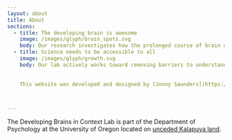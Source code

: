 ```yaml
---
layout: about
title: About
sections:
  - title: The developing brain is awesome
    image: /images/glyph/brain_spots.svg
    body: Our research investigates how the prolonged course of brain development allows humans to learn how to navigate our complex social environment. We approach our research from a life course history perspective and endeavour to co-create our projects with members of the population we study. [Read this primer outlining how the adolescent brain is awesome.](https://kids.frontiersin.org/article/10.3389/frym.2020.00075).
  - title: Science needs to be accessible to all 
    image: /images/glyph/growth.svg
    body: Our lab actively works toward removing barriers to understanding, accessing, and conducting developmental cognitive neuroscience. We make our data, [tools](https://figshare.com/articles/dataset/HCP-MMP1_0_projected_on_fsaverage/3498446), and [scripts](https://github.com/devbrainlab) available. We make our papers understandable and accessible without paywalls. We host [workshops](https://abcdworkshop.github.io/) and [hackathons](https://brainhack-eugene.github.io/) to train researchers in conducting rigorous and transparent science on open datasets. Most importantly, we strive to diversify science. This means we apply an [intentional design](https://www.creativereactionlab.com/our-approach) approach to building an inclusive community within the laboratory, and also work with community members outside of the university to include [their voices](https://www.wired.co.uk/article/kathryn-mills) in the design and interpretation of research we conduct.
    
    
    This website was developed and designed by [Jonny Saunders](https://github.com/sneakers-the-rat). Icons made by [Darius Dan](https://www.flaticon.com/authors/darius-dan).



---
```




The Developing Brains in Context Lab is part of the Department of Psychology at the University of Oregon located on [unceded Kalapuya land](https://www.grandronde.org/history-culture/history/our-story/). 